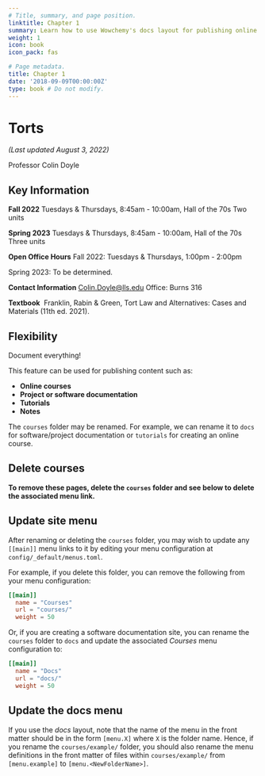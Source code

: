 ```yaml
---
# Title, summary, and page position.
linktitle: Chapter 1
summary: Learn how to use Wowchemy's docs layout for publishing online courses, software documentation, and tutorials.
weight: 1
icon: book
icon_pack: fas

# Page metadata.
title: Chapter 1
date: '2018-09-09T00:00:00Z'
type: book # Do not modify.
---
```


# Torts

_(Last updated August 3, 2022)_

Professor Colin Doyle
## Key Information

**Fall 2022**
Tuesdays & Thursdays, 
8:45am - 10:00am, 
Hall of the 70s
Two units

**Spring 2023**
Tuesdays & Thursdays, 
8:45am - 10:00am, 
Hall of the 70s
Three units

**Open Office Hours**
Fall 2022: 
Tuesdays & Thursdays, 1:00pm - 2:00pm 

Spring 2023: To be determined.

**Contact Information**
Colin.Doyle@lls.edu
Office: Burns 316

**Textbook** 
Franklin, Rabin & Green, Tort Law and Alternatives: Cases and Materials (11th ed. 2021).




## Flexibility

Document everything!

This feature can be used for publishing content such as:

- **Online courses**
- **Project or software documentation**
- **Tutorials**
- **Notes**

The `courses` folder may be renamed. For example, we can rename it to `docs` for software/project documentation or `tutorials` for creating an online course.

## Delete courses

**To remove these pages, delete the `courses` folder and see below to delete the associated menu link.**

## Update site menu

After renaming or deleting the `courses` folder, you may wish to update any `[[main]]` menu links to it by editing your menu configuration at `config/_default/menus.toml`.

For example, if you delete this folder, you can remove the following from your menu configuration:

```toml
[[main]]
  name = "Courses"
  url = "courses/"
  weight = 50
```

Or, if you are creating a software documentation site, you can rename the `courses` folder to `docs` and update the associated _Courses_ menu configuration to:

```toml
[[main]]
  name = "Docs"
  url = "docs/"
  weight = 50
```

## Update the docs menu

If you use the _docs_ layout, note that the name of the menu in the front matter should be in the form `[menu.X]` where `X` is the folder name. Hence, if you rename the `courses/example/` folder, you should also rename the menu definitions in the front matter of files within `courses/example/` from `[menu.example]` to `[menu.<NewFolderName>]`.
